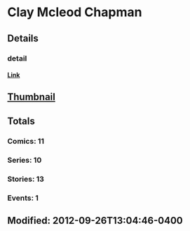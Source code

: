 # Clay Mcleod Chapman 
## Details
### detail
#### [Link](http://marvel.com/comics/creators/11937/clay_mcleod_chapman?utm_campaign=apiRef&utm_source=225578a89fc76f3d20fbffda5d17a88d)
## [Thumbnail](http://i.annihil.us/u/prod/marvel/i/mg/b/40/image_not_available.jpg)
## Totals
### Comics: 11
### Series: 10
### Stories: 13
### Events: 1
## Modified: 2012-09-26T13:04:46-0400